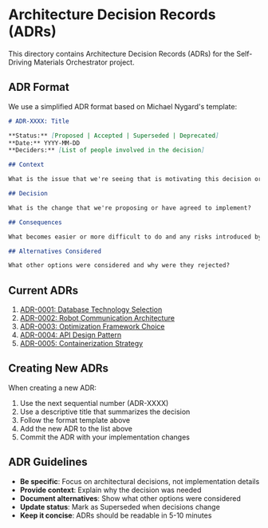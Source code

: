 # Architecture Decision Records (ADRs)

This directory contains Architecture Decision Records (ADRs) for the Self-Driving Materials Orchestrator project.

## ADR Format

We use a simplified ADR format based on Michael Nygard's template:

```markdown
# ADR-XXXX: Title

**Status:** [Proposed | Accepted | Superseded | Deprecated]
**Date:** YYYY-MM-DD
**Deciders:** [List of people involved in the decision]

## Context

What is the issue that we're seeing that is motivating this decision or change?

## Decision

What is the change that we're proposing or have agreed to implement?

## Consequences

What becomes easier or more difficult to do and any risks introduced by this change?

## Alternatives Considered

What other options were considered and why were they rejected?
```

## Current ADRs

1. [ADR-0001: Database Technology Selection](adr-0001-database-selection.md)
2. [ADR-0002: Robot Communication Architecture](adr-0002-robot-communication.md)
3. [ADR-0003: Optimization Framework Choice](adr-0003-optimization-framework.md)
4. [ADR-0004: API Design Pattern](adr-0004-api-design.md)
5. [ADR-0005: Containerization Strategy](adr-0005-containerization.md)

## Creating New ADRs

When creating a new ADR:

1. Use the next sequential number (ADR-XXXX)
2. Use a descriptive title that summarizes the decision
3. Follow the format template above
4. Add the new ADR to the list above
5. Commit the ADR with your implementation changes

## ADR Guidelines

- **Be specific**: Focus on architectural decisions, not implementation details
- **Provide context**: Explain why the decision was needed
- **Document alternatives**: Show what other options were considered
- **Update status**: Mark as Superseded when decisions change
- **Keep it concise**: ADRs should be readable in 5-10 minutes